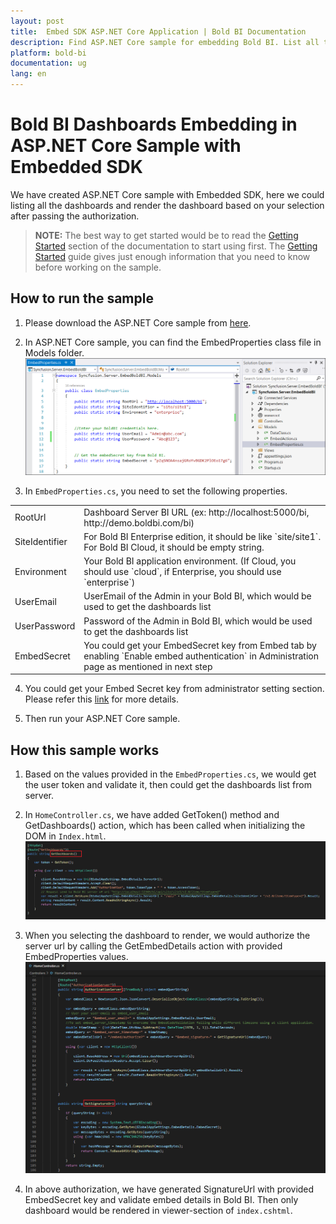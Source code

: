 ```yaml
---
layout: post
title:  Embed SDK ASP.NET Core Application | Bold BI Documentation
description: Find ASP.NET Core sample for embedding Bold BI. List all the dashboards and render the dashboard based on your selection after passing the authorization.
platform: bold-bi
documentation: ug
lang: en
---
```


# Bold BI Dashboards Embedding in ASP.NET Core Sample with Embedded SDK

We have created ASP.NET Core sample with Embedded SDK, here we could listing all the dashboards and render the dashboard based on your selection after passing the authorization.

> **NOTE:**  The best way to get started would be to read the [Getting Started](/getting-started/embedding-in-your-application/) section of the documentation to start using first. The [Getting Started](/getting-started/embedding-in-your-application/) guide gives just enough information that you need to know before working on the sample.  

## How to run the sample

1. Please download the ASP.NET Core sample from <a href="https://onpremise-demo.boldbi.com/getting-started/asp-net-core/sample.zip" target="_blank">here</a>.  

2. In ASP.NET Core sample, you can find the EmbedProperties class file in Models folder.
![Properties](/static/assets/javascript/sample/images/core-properties.png)

3. In `EmbedProperties.cs`, you need to set the following properties.  

<meta charset="utf-8"/>
<table>
  <tbody>
    <tr>
        <td align="left">RootUrl</td>
        <td align="left">Dashboard Server BI URL (ex: http://localhost:5000/bi, http://demo.boldbi.com/bi)</td>
    </tr>
    <tr>
        <td align="left">SiteIdentifier</td>
        <td align="left">For Bold BI Enterprise edition, it should be like `site/site1`. For Bold BI Cloud, it should be empty string.</td>
    </tr>
    <tr>
        <td align="left">Environment</td>
        <td align="left">Your Bold BI application environment. (If Cloud, you should use `cloud`, if  Enterprise, you should use `enterprise`)</td>
    </tr>
    <tr>
        <td align="left">UserEmail</td>
        <td align="left">UserEmail of the Admin in your Bold BI, which would be used to get the dashboards list</td>
    </tr>
    <tr>
        <td align="left">UserPassword</td>
        <td align="left">Password of the Admin in Bold BI, which would be used to get the dashboards list</td>
    </tr>
    <tr>
        <td align="left">EmbedSecret</td>
        <td align="left">You could get your EmbedSecret key from Embed tab by enabling `Enable embed authentication` in Administration page as mentioned in next step</td>
    </tr>
  </tbody>
</table>


4. You could get your Embed Secret key from administrator setting section. Please refer this [link](/site-administration/embed-settings/) for more details.  

5. Then run your ASP.NET Core sample.

## How this sample works

1. Based on the values provided in the `EmbedProperties.cs`, we would get the user token and validate it, then could get the dashboards list from server.

2. In `HomeController.cs`, we have added GetToken() method and GetDashboards() action, which has been called when initializing the DOM in `Index.html`.
![Initializing the DOM in Core](/static/assets/javascript/sample/images/core-home-getdashboard.png)

3. When you selecting the dashboard to render, we would authorize the server url by calling the GetEmbedDetails action with provided EmbedProperties values.
![Server Authorization in Core](/static/assets/javascript/sample/images/core-home-getdetails.png)

4. In above authorization, we have generated SignatureUrl with provided EmbedSecret key and validate embed details in Bold BI. Then only dashboard would be rendered in viewer-section of `index.cshtml`.

